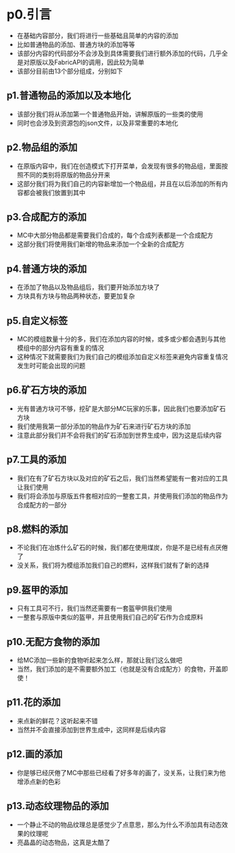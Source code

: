 # p0.引言
- 在基础内容部分，我们将进行一些基础且简单的内容的添加
- 比如普通物品的添加、普通方块的添加等等
- 该部分内容的代码部分不会涉及到具体需要我们进行额外添加的代码，几乎全是对原版以及FabricAPI的调用，因此较为简单
- 该部分目前由13个部分组成，分别如下

## p1.普通物品的添加以及本地化
- 该部分我们将从添加第一个普通物品开始，讲解原版的一些类的使用
- 同时也会涉及到资源包的json文件，以及非常重要的本地化

## p2.物品组的添加
- 在原版内容中，我们在创造模式下打开菜单，会发现有很多的物品组，里面按照不同的类别将原版的物品分开来
- 这部分我们将为我们自己的内容新增加一个物品组，并且在以后添加的所有内容都会被我们放置到其中

## p3.合成配方的添加
- MC中大部分物品都是需要我们合成的，每个合成列表都是一个合成配方
- 这部分我们将使用我们新增的物品来添加一个全新的合成配方

## p4.普通方块的添加
- 在添加了物品以及物品组后，我们要开始添加方块了
- 方块具有方块与物品两种状态，要更加复杂

## p5.自定义标签
- MC的模组数量十分的多，我们在添加内容的时候，或多或少都会遇到与其他模组中的部分内容有重复的情况
- 这种情况下就需要我们为我们自己的模组添加自定义标签来避免内容重复情况发生时可能会出现的问题

## p6.矿石方块的添加
- 光有普通方块可不够，挖矿是大部分MC玩家的乐事，因此我们也要添加矿石方块
- 我们使用我第一部分添加的物品作为矿石来进行矿石方块的添加
- 注意此部分我们并不会将我们的矿石添加到世界生成中，因为这是后续内容

## p7.工具的添加
- 我们在有了矿石方块以及对应的矿石之后，我们当然希望能有一套对应的工具让我们使用
- 我们将会添加与原版五件套相对应的一整套工具，并使用我们添加的物品作为合成配方的一部分

## p8.燃料的添加
- 不论我们在冶炼什么矿石的时候，我们都在使用煤炭，你是不是已经有点厌倦了
- 没关系，我们将为模组添加我们自己的燃料，这样我们就有了新的选择

## p9.盔甲的添加
- 只有工具可不行，我们当然还需要有一套盔甲供我们使用
- 一整套与原版中类似的盔甲，并且使用我们自己的矿石作为合成原料

## p10.无配方食物的添加
- 给MC添加一些新的食物听起来怎么样，那就让我们这么做吧
- 当然，我们添加的是不需要额外加工（也就是没有合成配方）的食物，开盖即使！

## p11.花的添加
- 来点新的鲜花？这听起来不错
- 当然并不会直接添加到世界生成中，这同样是后续内容

## p12.画的添加
- 你是够已经厌倦了MC中那些已经看了好多年的画了，没关系，让我们来为他增添点新的色彩

## p13.动态纹理物品的添加
- 一个静止不动的物品纹理总是感觉少了点意思，那么为什么不添加具有动态效果的纹理呢
- 亮晶晶的动态物品，这真是太酷了

